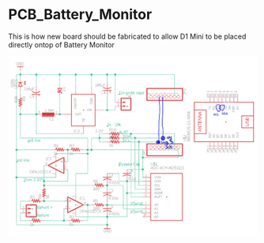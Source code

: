 # PCB_Battery_Monitor

This is how new board should be fabricated to allow D1 Mini to be placed directly ontop of Battery Monitor

![alt text](https://github.com/BYU-IOT/PCB_Battery_Monitor/blob/master/needed%20fix.png)
